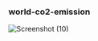  ###  world-co2-emission
 
 ![Screenshot (10)](https://user-images.githubusercontent.com/110374451/196450443-fdc5c16d-e050-45b8-8c8c-72d4cbeb11df.png)
